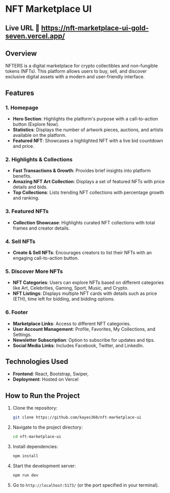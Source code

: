 # NFT Marketplace UI
 ## Live URL :link: https://nft-marketplace-ui-gold-seven.vercel.app/
 

## Overview
NFTERS is a digital marketplace for crypto collectibles and non-fungible tokens (NFTs). This platform allows users to buy, sell, and discover exclusive digital assets with a modern and user-friendly interface.

## Features
### 1. Homepage
- **Hero Section**: Highlights the platform's purpose with a call-to-action button (Explore Now).
- **Statistics**: Displays the number of artwork pieces, auctions, and artists available on the platform.
- **Featured NFT**: Showcases a highlighted NFT with a live bid countdown and price.

### 2. Highlights & Collections
- **Fast Transactions & Growth**: Provides brief insights into platform benefits.
- **Amazing NFT Art Collection**: Displays a set of featured NFTs with price details and bids.
- **Top Collections**: Lists trending NFT collections with percentage growth and ranking.

### 3. Featured NFTs
- **Collection Showcase**: Highlights curated NFT collections with total frames and creator details.

### 4. Sell NFTs
- **Create & Sell NFTs**: Encourages creators to list their NFTs with an engaging call-to-action button.

### 5. Discover More NFTs
- **NFT Categories**: Users can explore NFTs based on different categories like Art, Celebrities, Gaming, Sport, Music, and Crypto.
- **NFT Listings**: Displays multiple NFT cards with details such as price (ETH), time left for bidding, and bidding options.

### 6. Footer
- **Marketplace Links**: Access to different NFT categories.
- **User Account Management**: Profile, Favorites, My Collections, and Settings.
- **Newsletter Subscription**: Option to subscribe for updates and tips.
- **Social Media Links**: Includes Facebook, Twitter, and LinkedIn.

## Technologies Used
- **Frontend**: React, Bootstrap, Swiper,
- **Deployment**: Hosted on Vercel

## How to Run the Project
1. Clone the repository:
   ```sh
   git clone https://github.com/kayes360/nft-marketplace-ui
   ```
2. Navigate to the project directory:
   ```sh
   cd nft-marketplace-ui
   ```
3. Install dependencies:
   ```sh
   npm install
   ```
4. Start the development server:
   ```sh
   npm run dev
   ```
5. Go to `http://localhost:5173/` (or the port specified in your terminal).

